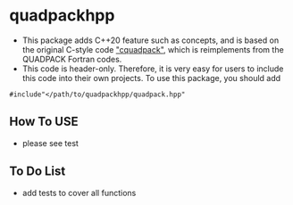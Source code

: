 # quadpackhpp
- This package adds C++20 feature such as concepts, and is based on the original C-style code ["cquadpack"](https://github.com/ESSS/cquadpack), which is reimplements from the QUADPACK Fortran codes. 
- This code is header-only. Therefore, it is very easy for users to include this code into their own projects. To use this package, you should add 
```
#include"</path/to/quadpackhpp/quadpack.hpp"
```
## How To USE
- please see test
## To Do List
- add tests to cover all functions
